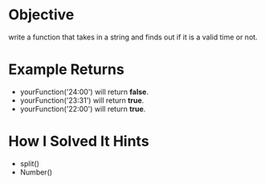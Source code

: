 # Objective
  write a function that takes in a string and finds out if it is a valid time or not.

# Example Returns
* yourFunction('24:00') will return **false**.
* yourFunction('23:31') will return **true**.
* yourFunction('22:00') will return **true**.

# How I Solved It Hints
* split()
* Number()
